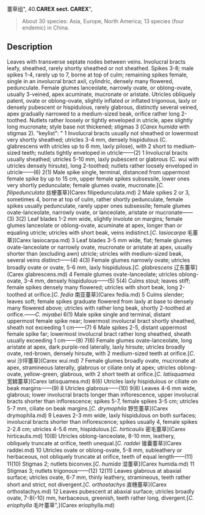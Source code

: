 薹草组",
40.**CAREX sect. CAREX**",

> About 30 species: Asia, Europe, North America; 13 species (four endemic) in China.

## Description
Leaves with transverse septate nodes between veins. Involucral bracts leafy, sheathed, rarely shortly sheathed or not sheathed. Spikes 3-8; male spikes 1-4, rarely up to 7, borne at top of culm; remaining spikes female, single in an involucral bract axil, cylindric, densely many flowered, pedunculate. Female glumes lanceolate, narrowly ovate, or oblong-ovate, usually 3-veined, apex acuminate, mucronate or aristate. Utricles obliquely patent, ovate or oblong-ovate, slightly inflated or inflated trigonous, laxly or densely pubescent or hispidulous, rarely glabrous, distinctly several veined, apex gradually narrowed to a medium-sized beak, orifice rather long 2-toothed. Nutlets rather loosely or tightly enveloped in utricle, apex slightly long mucronate; style base not thickened; stigmas 3 (*Carex humida* with stigmas 2).
  "keylist": "
1 Involucral bracts usually not sheathed or lowermost very shortly sheathed; utricles 3-4 mm, densely hispidulous (C. glabrescens with utricles up to 6 mm, laxly pilose), with 2 short to medium-sized teeth; nutlets tightly enveloped in utricle——(2)
1 Involucral bracts usually sheathed; utricles 5-10 mm, laxly pubescent or glabrous (C. wui with utricles densely hirsute), long 2-toothed; nutlets rather loosely enveloped in utricle——(6)
2(1) Male spike single, terminal, distanced from uppermost female spike by up to 15 cm, upper female spikes subsessile, lower ones very shortly pedunculate; female glumes ovate, mucronate.[*C. filipedunculata* 丝梗薹草](Carex filipedunculata.md)
2 Male spikes 2 or 3, sometimes 4, borne at top of culm, rather shortly pedunculate, female spikes usually pedunculate, rarely upper ones subsessile; female glumes ovate-lanceolate, narrowly ovate, or lanceolate, aristate or mucronate——(3)
3(2) Leaf blades 1-2 mm wide, slightly involute on margins; female glumes lanceolate or oblong-ovate, acuminate at apex, longer than or equaling utricle; utricles with short beak, veins indistinct.[*C. lasiocarpa* 毛薹草](Carex lasiocarpa.md)
3 Leaf blades 3-5 mm wide, flat; female glumes ovate-lanceolate or narrowly ovate, mucronate or aristate at apex, usually shorter than (excluding awn) utricle; utricles with medium-sized beak, several veins distinct——(4)
4(3) Female glumes narrowly ovate; utricles broadly ovate or ovate, 5-6 mm, laxly hispidulous.[*C. glabrescens* 辽东薹草](Carex glabrescens.md)
4 Female glumes ovate-lanceolate; utricles oblong-ovate, 3-4 mm, densely hispidulous——(5)
5(4) Culms stout; leaves stiff; female spikes densely many flowered; utricles with short beak, long 2-toothed at orifice.[*C. fedia* 南亚薹草](Carex fedia.md)
5 Culms slender; leaves soft; female spikes graduate flowered from laxly at base to densely many flowered above; utricles with rather long beak, shortly 2-toothed at orifice.——*C. miyabei* 
6(1) Male spike single and terminal, distant uppermost female spike near; lowermost involucral bract shortly sheathed, sheath not exceeding 1 cm——(7)
6 Male spikes 2-5, distant uppermost female spike far; lowermost involucral bract rather long sheathed, sheath usually exceeding 1 cm——(8)
7(6) Female glumes ovate-lanceolate, long aristate at apex, dark purple-red laterally, laxly hirsute; utricles broadly ovate, red-brown, densely hirsute, with 2 medium-sized teeth at orifice.[*C. wui* 沙坪薹草](Carex wui.md)
7 Female glumes broadly ovate, mucronate at apex, stramineous laterally, glabrous or ciliate only at apex; utricles oblong-ovate, yellow-green, glabrous, with 2 short teeth at orifice.[*C. latisquamea* 宽鳞薹草](Carex latisquamea.md)
8(6) Utricles laxly hispidulous or ciliate on beak margins——(9)
8 Utricles glabrous——(10)
9(8) Leaves 4-6 mm wide, glabrous; lower involucral bracts longer than inflorescence, upper involucral bracts shorter than inflorescence; spikes 5-7, female spikes 3-5 cm; utricles 5-7 mm, ciliate on beak margins.[*C. drymophila* 野笠薹草](Carex drymophila.md)
9 Leaves 2-3 mm wide, laxly hispidulous on both surfaces; involucral bracts shorter than inflorescence; spikes usually 4, female spikes 2-2.8 cm; utricles 4-5.6 mm, hispidulous.[*C. hirticaulis* 密毛薹草](Carex hirticaulis.md)
10(8) Utricles oblong-lanceolate, 8-10 mm, leathery, obliquely truncate at orifice, teeth unequal.[*C. raddei* 锥囊薹草](Carex raddei.md)
10 Utricles ovate or oblong-ovate, 5-8 mm, subleathery or herbaceous, not obliquely truncate at orifice, teeth of equal length——(11)
11(10) Stigmas 2; nutlets biconvex.[*C. humida* 湿薹草](Carex humida.md)
11 Stigmas 3; nutlets trigonous——(12)
12(11) Leaves glabrous at abaxial surface; utricles ovate, 6-7 mm, thinly leathery, stramineous, teeth rather short and strict, not divergent.[*C. orthostachys* 直穗薹草](Carex orthostachys.md)
12 Leaves pubescent at abaxial surface; utricles broadly ovate, 7-8(-10) mm, herbaceous, greenish, teeth rather long, divergent.[*C. eriophylla* 毛叶薹草",](Carex eriophylla.md)
